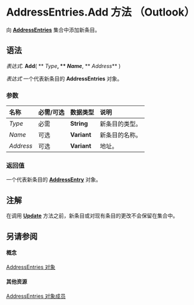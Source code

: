 
# AddressEntries.Add 方法 （Outlook）

向  **[AddressEntries](db91b717-07c6-d1f2-c545-b766ee1f0c6b.md)** 集合中添加新条目。


## 语法

 _表达式_. **Add**( ** _Type_**, ** _Name_**, ** _Address_** )

 _表达式_ 一个代表新条目的 **AddressEntries** 对象。


### 参数



|**名称**|**必需/可选**|**数据类型**|**说明**|
|:-----|:-----|:-----|:-----|
| _Type_|必需|**String**|新条目的类型。|
| _Name_|可选|**Variant**|新条目的名称。|
| _Address_|可选|**Variant**|地址。|

### 返回值

一个代表新条目的  **[AddressEntry](d4a0a85e-8bab-bc56-57bc-d70c3c570c8e.md)** 对象。


## 注解

在调用  **[Update](099d83cf-01ff-21f8-aabb-ccfd497bab24.md)** 方法之前，新条目或对现有条目的更改不会保留在集合中。


## 另请参阅


#### 概念


[AddressEntries 对象](db91b717-07c6-d1f2-c545-b766ee1f0c6b.md)
#### 其他资源


[AddressEntries 对象成员](1a38c073-06f9-06ad-4483-21ad59143f14.md)